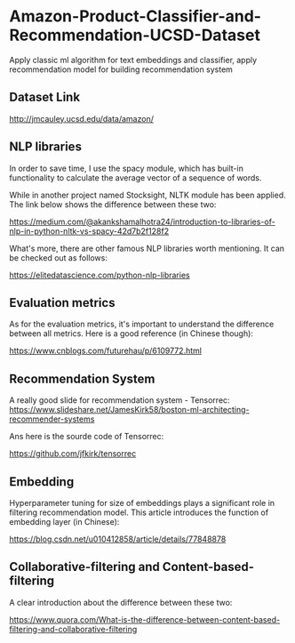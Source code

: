 # Amazon-Product-Classifier-and-Recommendation-UCSD-Dataset
Apply classic ml algorithm for text embeddings and classifier, apply recommendation model for building recommendation system

## Dataset Link

http://jmcauley.ucsd.edu/data/amazon/

## NLP libraries
In order to save time, I use the spacy module, which has built-in functionality to calculate the average vector of a sequence of words.

While in another project named Stocksight, NLTK module has been applied. The link below shows the difference between these two:

https://medium.com/@akankshamalhotra24/introduction-to-libraries-of-nlp-in-python-nltk-vs-spacy-42d7b2f128f2

What's more, there are other famous NLP libraries worth mentioning. It can be checked out as follows:

https://elitedatascience.com/python-nlp-libraries

## Evaluation metrics
As for the evaluation metrics, it's important to understand the difference between all metrics. Here is a good reference (in Chinese though):

https://www.cnblogs.com/futurehau/p/6109772.html

## Recommendation System
A really good slide for recommendation system - Tensorrec:
https://www.slideshare.net/JamesKirk58/boston-ml-architecting-recommender-systems

Ans here is the sourde code of Tensorrec:

https://github.com/jfkirk/tensorrec

## Embedding
Hyperparameter tuning for size of embeddings plays a significant role in filtering recommendation model. This article introduces the function of embedding layer (in Chinese): 

https://blog.csdn.net/u010412858/article/details/77848878


## Collaborative-filtering and Content-based-filtering
A clear introduction about the difference between these two:

https://www.quora.com/What-is-the-difference-between-content-based-filtering-and-collaborative-filtering

